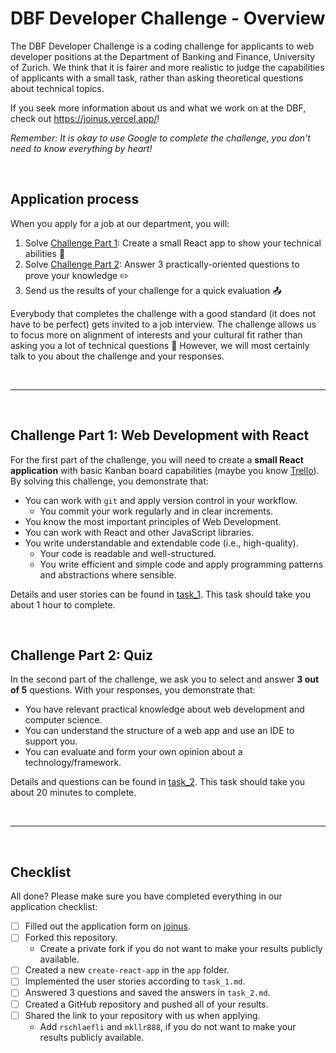 # DBF Developer Challenge - Overview

The DBF Developer Challenge is a coding challenge for applicants to web developer positions at the Department of Banking and Finance, University of Zurich. We think that it is fairer and more realistic to judge the capabilities of applicants with a small task, rather than asking theoretical questions about technical topics.

If you seek more information about us and what we work on at the DBF, check out <https://joinus.vercel.app/>!

*Remember: It is okay to use Google to complete the challenge, you don't need to know everything by heart!*

<br>

## Application process

When you apply for a job at our department, you will:

1. Solve [Challenge Part 1](task_1.md): Create a small React app to show your technical abilities :robot:
2. Solve [Challenge Part 2](task_2.md): Answer 3 practically-oriented questions to prove your knowledge :pencil2:
3. Send us the results of your challenge for a quick evaluation :outbox_tray:

Everybody that completes the challenge with a good standard (it does not have to be perfect) gets invited to a job interview. The challenge allows us to focus more on alignment of interests and your cultural fit rather than asking you a lot of technical questions :bell: However, we will most certainly talk to you about the challenge and your responses.

<br>

---

<br>

## Challenge Part 1: Web Development with React

For the first part of the challenge, you will need to create a **small React application** with basic Kanban board capabilities (maybe you know [Trello](https://trello.com/b/KaRKUPfD/demo-project)). By solving this challenge, you demonstrate that:

- You can work with `git` and apply version control in your workflow.
  - You commit your work regularly and in clear increments.
- You know the most important principles of Web Development.
- You can work with React and other JavaScript libraries.
- You write understandable and extendable code (i.e., high-quality).
  - Your code is readable and well-structured.
  - You write efficient and simple code and apply programming patterns and abstractions where sensible.

Details and user stories can be found in [task_1](task_1.md). This task should take you about 1 hour to complete.

<br>

## Challenge Part 2: Quiz

In the second part of the challenge, we ask you to select and answer **3 out of 5** questions. With your responses, you demonstrate that:

- You have relevant practical knowledge about web development and computer science.
- You can understand the structure of a web app and use an IDE to support you.
- You can evaluate and form your own opinion about a technology/framework.

Details and questions can be found in [task_2](task_2.md). This task should take you about 20 minutes to complete.

<br>

---

<br>

## Checklist

All done? Please make sure you have completed everything in our application checklist:

- [ ] Filled out the application form on [joinus](https://joinus.vercel.app/).
- [ ] Forked this repository.
  - Create a private fork if you do not want to make your results publicly available.
- [ ] Created a new `create-react-app` in the `app` folder.
- [ ] Implemented the user stories according to `task_1.md`.
- [ ] Answered 3 questions and saved the answers in `task_2.md`.
- [ ] Created a GitHub repository and pushed all of your results.
- [ ] Shared the link to your repository with us when applying.
  - Add `rschlaefli` and `mkllr888`, if you do not want to make your results publicly available.
